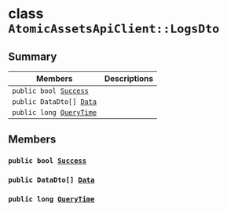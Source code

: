 # class `AtomicAssetsApiClient::LogsDto` 

## Summary

 Members                        | Descriptions                                
--------------------------------|---------------------------------------------
`public bool `[`Success`](#class_atomic_assets_api_client_1_1_logs_dto_1a506fb037fbb6bfe8f254c021a2c3cfac) | 
`public DataDto[] `[`Data`](#class_atomic_assets_api_client_1_1_logs_dto_1a6ed89521b3da4f30d2ab82c36d0afd13) | 
`public long `[`QueryTime`](#class_atomic_assets_api_client_1_1_logs_dto_1a6cc7a06930fbe1e28eb7eed2599015c9) | 

## Members

### `public bool `[`Success`](#class_atomic_assets_api_client_1_1_logs_dto_1a506fb037fbb6bfe8f254c021a2c3cfac) 

### `public DataDto[] `[`Data`](#class_atomic_assets_api_client_1_1_logs_dto_1a6ed89521b3da4f30d2ab82c36d0afd13) 

### `public long `[`QueryTime`](#class_atomic_assets_api_client_1_1_logs_dto_1a6cc7a06930fbe1e28eb7eed2599015c9) 

